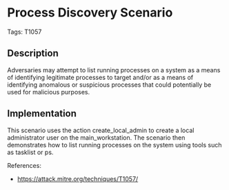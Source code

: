 # Process Discovery Scenario

Tags: T1057

## Description

Adversaries may attempt to list running processes on a system as a means of identifying legitimate processes to target and/or as a means of identifying anomalous or suspicious processes that could potentially be used for malicious purposes.

## Implementation

This scenario uses the action create_local_admin to create a local administrator user on the main_workstation. The scenario then demonstrates how to list running processes on the system using tools such as tasklist or ps.

References:

- https://attack.mitre.org/techniques/T1057/